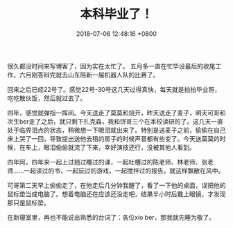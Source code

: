 ﻿---
layout: post
title: 本科毕业了！
date: 2018-07-06 12:48:16 +0800
categories: 日记
issue_id: 35
---
很久都没时间来写博客了，因为实在太忙了。
五月多一直在忙毕设最后的收尾工作，六月刚答辩完就去山东陪新一届机器人队的比赛了。

回来之后已经22号了。感觉22号-30号这几天过得真快，每天就是拍拍毕业照，吃吃散伙饭，然后就过去了。

四年，感觉就弹指一挥间。今天送走了莫莫和烧开，昨天送走了麦子，明天可哥和次生ber走了之后，就只剩下扎克森，我和饼哥三个在本校读研的了。这几天一直处于临界泪点的状态，稍微想一下眼泪就出来了。特别是送麦子之前，偷偷在自己床上哭了一回，导致提出送他去租的房子的时候声音都有些变了。今天送莫莫的时候，在车上，眼泪偷偷就流了下来，幸好演技还行，没被其他人看到。

四年阿，四年来一起上过翘过睡过的课，一起吐槽过的陈老师、林老师、张老师……一起读过的书，一起玩过的游戏，一起搅拌过的报告，就这样飘散在风中。

可哥第二天早上偷偷走了，在他走后几分钟我醒了，看了一下他的桌面，误把他的鼠标垫当成电脑了。想着电脑还在应该还没走吧，结果半小时后戴上眼镜，才发现那只是鼠标垫。

在新寝室里，再也不能说出熟悉的台词了：各位xio ber，那我就先睡为敬了。




